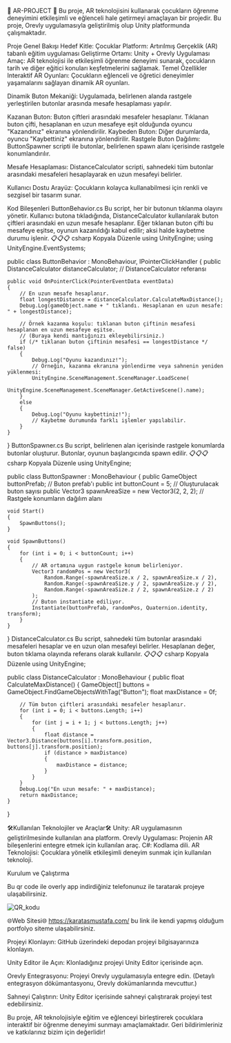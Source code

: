 🚀 AR-PROJECT 🚀
Bu proje, AR teknolojisini kullanarak çocukların öğrenme deneyimini etkileşimli ve eğlenceli hale getirmeyi amaçlayan bir projedir. Bu proje, Orevly uygulamasıyla geliştirilmiş olup Unity platformunda çalışmaktadır.

Proje Genel Bakışı
Hedef Kitle: Çocuklar
Platform: Artırılmış Gerçeklik (AR) tabanlı eğitim uygulaması
Geliştirme Ortamı: Unity + Orevly Uygulaması
Amaç: AR teknolojisi ile etkileşimli öğrenme deneyimi sunarak, çocukların tarih ve diğer eğitici konuları keşfetmelerini sağlamak.
Temel Özellikler
Interaktif AR Oyunları:
Çocukların eğlenceli ve öğretici deneyimler yaşamalarını sağlayan dinamik AR oyunları.

Dinamik Buton Mekaniği:
Uygulamada, belirlenen alanda rastgele yerleştirilen butonlar arasında mesafe hesaplaması yapılır.

Kazanan Buton:
Buton çiftleri arasındaki mesafeler hesaplanır. Tıklanan buton çifti, hesaplanan en uzun mesafeye eşit olduğunda oyuncu "Kazandınız" ekranına yönlendirilir.
Kaybeden Buton:
Diğer durumlarda, oyuncu "Kaybettiniz" ekranına yönlendirilir.
Rastgele Buton Dağılımı:
ButtonSpawner scripti ile butonlar, belirlenen spawn alanı içerisinde rastgele konumlandırılır.

Mesafe Hesaplaması:
DistanceCalculator scripti, sahnedeki tüm butonlar arasındaki mesafeleri hesaplayarak en uzun mesafeyi belirler.

Kullanıcı Dostu Arayüz:
Çocukların kolayca kullanabilmesi için renkli ve sezgisel bir tasarım sunar.

Kod Bileşenleri
ButtonBehavior.cs
Bu script, her bir butonun tıklanma olayını yönetir. Kullanıcı butona tıkladığında, DistanceCalculator kullanılarak buton çiftleri arasındaki en uzun mesafe hesaplanır. Eğer tıklanan buton çifti bu mesafeye eşitse, oyunun kazanıldığı kabul edilir; aksi halde kaybetme durumu işlenir.
📋📋📋
csharp
Kopyala
Düzenle
using UnityEngine;
using UnityEngine.EventSystems;

public class ButtonBehavior : MonoBehaviour, IPointerClickHandler
{
    public DistanceCalculator distanceCalculator;  // DistanceCalculator referansı

    public void OnPointerClick(PointerEventData eventData)
    {
        // En uzun mesafe hesaplanır.
        float longestDistance = distanceCalculator.CalculateMaxDistance();
        Debug.Log(gameObject.name + " tıklandı. Hesaplanan en uzun mesafe: " + longestDistance);
        
        // Örnek kazanma koşulu: tıklanan buton çiftinin mesafesi hesaplanan en uzun mesafeye eşitse.
        // (Buraya kendi mantığınızı ekleyebilirsiniz.)
        if (/* tıklanan buton çiftinin mesafesi == longestDistance */ false)
        {
            Debug.Log("Oyunu kazandınız!");
            // Örneğin, kazanma ekranına yönlendirme veya sahnenin yeniden yüklenmesi:
            UnityEngine.SceneManagement.SceneManager.LoadScene(
                UnityEngine.SceneManagement.SceneManager.GetActiveScene().name);
        }
        else
        {
            Debug.Log("Oyunu kaybettiniz!");
            // Kaybetme durumunda farklı işlemler yapılabilir.
        }
    }
}
ButtonSpawner.cs
Bu script, belirlenen alan içerisinde rastgele konumlarda butonlar oluşturur. Butonlar, oyunun başlangıcında spawn edilir.
📋📋📋
csharp
Kopyala
Düzenle
using UnityEngine;

public class ButtonSpawner : MonoBehaviour
{
    public GameObject buttonPrefab;      // Buton prefab'ı
    public int buttonCount = 5;            // Oluşturulacak buton sayısı
    public Vector3 spawnAreaSize = new Vector3(2, 2, 2);  // Rastgele konumların dağılım alanı

    void Start()
    {
        SpawnButtons();
    }

    void SpawnButtons()
    {
        for (int i = 0; i < buttonCount; i++)
        {
            // AR ortamına uygun rastgele konum belirleniyor.
            Vector3 randomPos = new Vector3(
                Random.Range(-spawnAreaSize.x / 2, spawnAreaSize.x / 2),
                Random.Range(-spawnAreaSize.y / 2, spawnAreaSize.y / 2),
                Random.Range(-spawnAreaSize.z / 2, spawnAreaSize.z / 2)
            );
            // Buton instantiate ediliyor.
            Instantiate(buttonPrefab, randomPos, Quaternion.identity, transform);
        }
    }
}
DistanceCalculator.cs
Bu script, sahnedeki tüm butonlar arasındaki mesafeleri hesaplar ve en uzun olan mesafeyi belirler. Hesaplanan değer, buton tıklama olayında referans olarak kullanılır.
📋📋📋
csharp
Kopyala
Düzenle
using UnityEngine;

public class DistanceCalculator : MonoBehaviour
{
    public float CalculateMaxDistance()
    {
        GameObject[] buttons = GameObject.FindGameObjectsWithTag("Button");
        float maxDistance = 0f;

        // Tüm buton çiftleri arasındaki mesafeler hesaplanır.
        for (int i = 0; i < buttons.Length; i++)
        {
            for (int j = i + 1; j < buttons.Length; j++)
            {
                float distance = Vector3.Distance(buttons[i].transform.position, buttons[j].transform.position);
                if (distance > maxDistance)
                {
                    maxDistance = distance;
                }
            }
        }
        Debug.Log("En uzun mesafe: " + maxDistance);
        return maxDistance;
    }
}



🛠Kullanılan Teknolojiler ve Araçlar🛠
Unity: AR uygulamasının geliştirilmesinde kullanılan ana platform.
Orevly Uygulaması: Projenin AR bileşenlerini entegre etmek için kullanılan araç.
C#: Kodlama dili.
AR Teknolojisi: Çocuklara yönelik etkileşimli deneyim sunmak için kullanılan teknoloji.


Kurulum ve Çalıştırma

Bu qr code ile overly app indirdiğiniz telefonunuz ile taratarak projeye ulaşabilirsiniz. 

![QR_kodu](https://github.com/user-attachments/assets/8015b24f-8378-4669-b94c-78c40b35ea16)


🌐Web Sitesi🌐
https://karatasmustafa.com/  bu link ile kendi yapmış olduğum portfolyo siteme ulaşabilirsiniz.


Projeyi Klonlayın:
GitHub üzerindeki depodan projeyi bilgisayarınıza klonlayın.

Unity Editor ile Açın:
Klonladığınız projeyi Unity Editor içerisinde açın.

Orevly Entegrasyonu:
Projeyi Orevly uygulamasıyla entegre edin. (Detaylı entegrasyon dökümantasyonu, Orevly dokümanlarında mevcuttur.)

Sahneyi Çalıştırın:
Unity Editor içerisinde sahneyi çalıştırarak projeyi test edebilirsiniz.


Bu proje, AR teknolojisiyle eğitim ve eğlenceyi birleştirerek çocuklara interaktif bir öğrenme deneyimi sunmayı amaçlamaktadır. Geri bildirimleriniz ve katkılarınız bizim için değerlidir!
